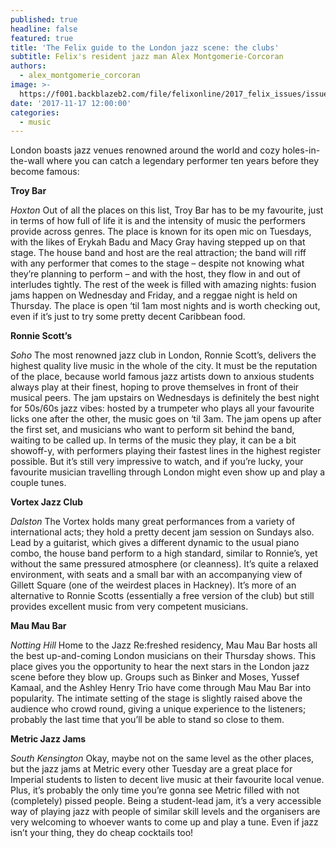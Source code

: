 ```yaml
---
published: true
headline: false
featured: true
title: 'The Felix guide to the London jazz scene: the clubs'
subtitle: Felix's resident jazz man Alex Montgomerie-Corcoran
authors:
  - alex_montgomerie_corcoran
image: >-
  https://f001.backblazeb2.com/file/felixonline/2017_felix_issues/issue_1676/1676_music_ronnie.jpg
date: '2017-11-17 12:00:00'
categories:
  - music
---
```

London boasts jazz venues renowned around the world and cozy holes-in-the-wall where you can catch a legendary performer ten years before they become famous:

**Troy Bar**

_Hoxton_
Out of all the places on this list, Troy Bar has to be my favourite, just in terms of how full of life it is and the intensity of music the performers provide across genres. The place is known for its open mic on Tuesdays, with the likes of Erykah Badu and Macy Gray having stepped up on that stage. The house band and host are the real attraction; the band will riff with any performer that comes to the stage – despite not knowing what they’re planning to perform – and with the host, they flow in and out of interludes tightly. The rest of the week is filled with amazing nights: fusion jams happen on Wednesday and Friday, and a reggae night is held on Thursday. The place is open ‘til 1am most nights and is worth checking out, even if it’s just to try some pretty decent Caribbean food.

**Ronnie Scott’s**

_Soho_
The most renowned jazz club in London, Ronnie Scott’s, delivers the highest quality live music in the whole of the city. It must be the reputation of the place, because world famous jazz artists down to anxious students always play at their finest, hoping to prove themselves in front of their musical peers. The jam upstairs on Wednesdays is definitely the best night for 50s/60s jazz vibes: hosted by a trumpeter who plays all your favourite licks one after the other, the music goes on ‘til 3am. The jam opens up after the first set, and musicians who want to perform sit behind the band, waiting to be called up. In terms of the music they play, it can be a bit showoff-y, with performers playing their fastest lines in the highest register possible. But it’s still very impressive to watch, and if you’re lucky, your favourite musician travelling through London might even show up and play a couple tunes.

**Vortex Jazz Club**

_Dalston_
The Vortex holds many great performances from a variety of international acts; they hold a pretty decent jam session on Sundays also. Lead by a guitarist, which gives a different dynamic to the usual piano combo, the house band perform to a high standard, similar to Ronnie’s, yet without the same pressured atmosphere (or cleanness). It’s quite a relaxed environment, with seats and a small bar with an accompanying view of Gillett Square (one of the weirdest places in Hackney). It’s more of an alternative to Ronnie Scotts (essentially a free version of the club) but still provides excellent music from very competent musicians.

**Mau Mau Bar**

_Notting Hill_
Home to the Jazz Re:freshed residency, Mau Mau Bar hosts all the best up-and-coming London musicians on their Thursday shows. This place gives you the opportunity to hear the next stars in the London jazz scene before they blow up. Groups such as Binker and Moses, Yussef Kamaal, and the Ashley Henry Trio have come through Mau Mau Bar into popularity. The intimate setting of the stage is slightly raised above the audience who crowd round, giving a unique experience to the listeners; probably the last time that you’ll be able to stand so close to them.

**Metric Jazz Jams**

_South Kensington_
Okay, maybe not on the same level as the other places, but the jazz jams at Metric every other Tuesday are a great place for Imperial students to listen to decent live music at their favourite local venue. Plus, it’s probably the only time you’re gonna see Metric filled with not (completely) pissed people. Being a student-lead jam, it’s a very accessible way of playing jazz with people of similar skill levels and the organisers are very welcoming to whoever wants to come up and play a tune. Even if jazz isn’t your thing, they do cheap cocktails too!
